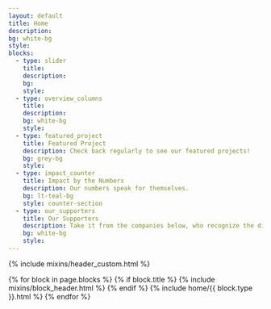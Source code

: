 ```yaml
---
layout: default
title: Home
description:
bg: white-bg
style:
blocks:
  - type: slider
    title:
    description:
    bg:
    style:
  - type: overview_columns
    title:
    description:
    bg: white-bg
    style:
  - type: featured_project
    title: Featured Project
    description: Check back regularly to see our featured projects!
    bg: grey-bg
    style:
  - type: impact_counter
    title: Impact by the Numbers
    description: Our numbers speak for themselves.
    bg: lt-teal-bg
    style: counter-section
  - type: our_supporters
    title: Our Supporters
    description: Take it from the companies below, who recognize the difference we're making and are dedicated to helping us continue our mission. Are you?
    bg: white-bg
    style:
---
```


{% include mixins/header_custom.html %}
<main>
  {% for block in page.blocks %}
    {% if block.title %}
    {% include mixins/block_header.html %}
    {% endif %}
    {% include home/{{ block.type }}.html %}
  {% endfor %}
</main>
